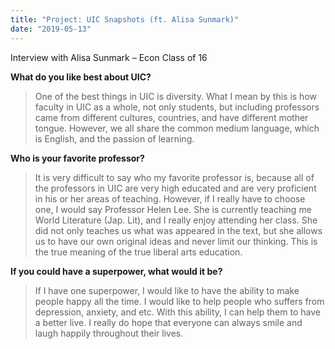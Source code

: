 ```yaml
---
title: "Project: UIC Snapshots (ft. Alisa Sunmark)"
date: "2019-05-13"
---
```


Interview with Alisa Sunmark – Econ Class of 16

**What do you like best about UIC?**

> One of the best things in UIC is diversity. What I mean by this is how faculty in UIC as a whole, not only students, but including professors came from different cultures, countries, and have different mother tongue. However, we all share the common medium language, which is English, and the passion of learning.

**Who is your favorite professor?**

> It is very difficult to say who my favorite professor is, because all of the professors in UIC are very high educated and are very proficient in his or her areas of teaching. However, if I really have to choose one, I would say Professor Helen Lee. She is currently teaching me World Literature (Jap. Lit), and I really enjoy attending her class. She did not only teaches us what was appeared in the text, but she allows us to have our own original ideas and never limit our thinking. This is the true meaning of the true liberal arts education.

**If you could have a superpower, what would it be?**

> If I have one superpower, I would like to have the ability to make people happy all the time. I would like to help people who suffers from depression, anxiety, and etc. With this ability, I can help them to have a better live. I really do hope that everyone can always smile and laugh happily throughout their lives.
